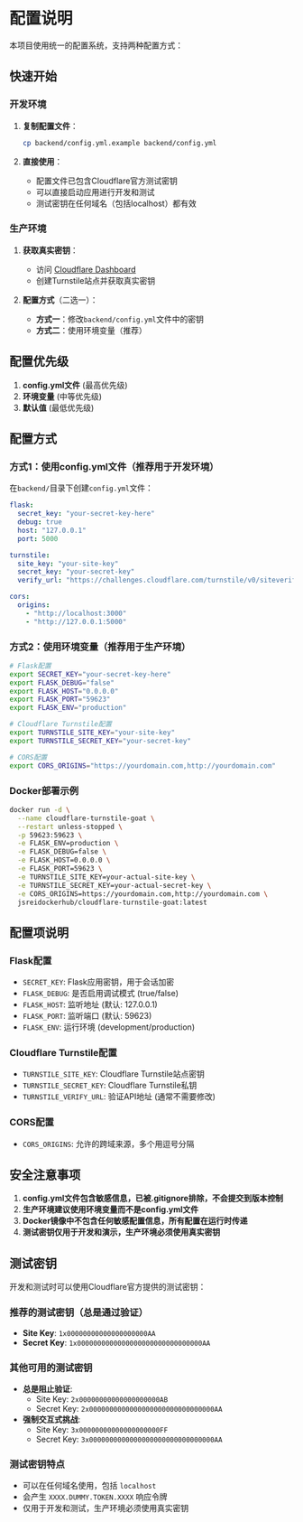 # 配置说明

本项目使用统一的配置系统，支持两种配置方式：

## 快速开始

### 开发环境
1. **复制配置文件**：
   ```bash
   cp backend/config.yml.example backend/config.yml
   ```

2. **直接使用**：
   - 配置文件已包含Cloudflare官方测试密钥
   - 可以直接启动应用进行开发和测试
   - 测试密钥在任何域名（包括localhost）都有效

### 生产环境
1. **获取真实密钥**：
   - 访问 [Cloudflare Dashboard](https://dash.cloudflare.com/)
   - 创建Turnstile站点并获取真实密钥

2. **配置方式**（二选一）：
   - **方式一**：修改`backend/config.yml`文件中的密钥
   - **方式二**：使用环境变量（推荐）

## 配置优先级

1. **config.yml文件** (最高优先级)
2. **环境变量** (中等优先级)  
3. **默认值** (最低优先级)

## 配置方式

### 方式1：使用config.yml文件（推荐用于开发环境）

在`backend/`目录下创建`config.yml`文件：

```yaml
flask:
  secret_key: "your-secret-key-here"
  debug: true
  host: "127.0.0.1"
  port: 5000

turnstile:
  site_key: "your-site-key"
  secret_key: "your-secret-key"
  verify_url: "https://challenges.cloudflare.com/turnstile/v0/siteverify"

cors:
  origins:
    - "http://localhost:3000"
    - "http://127.0.0.1:5000"
```

### 方式2：使用环境变量（推荐用于生产环境）

```bash
# Flask配置
export SECRET_KEY="your-secret-key-here"
export FLASK_DEBUG="false"
export FLASK_HOST="0.0.0.0"
export FLASK_PORT="59623"
export FLASK_ENV="production"

# Cloudflare Turnstile配置
export TURNSTILE_SITE_KEY="your-site-key"
export TURNSTILE_SECRET_KEY="your-secret-key"

# CORS配置
export CORS_ORIGINS="https://yourdomain.com,http://yourdomain.com"
```

### Docker部署示例

```bash
docker run -d \
  --name cloudflare-turnstile-goat \
  --restart unless-stopped \
  -p 59623:59623 \
  -e FLASK_ENV=production \
  -e FLASK_DEBUG=false \
  -e FLASK_HOST=0.0.0.0 \
  -e FLASK_PORT=59623 \
  -e TURNSTILE_SITE_KEY=your-actual-site-key \
  -e TURNSTILE_SECRET_KEY=your-actual-secret-key \
  -e CORS_ORIGINS=https://yourdomain.com,http://yourdomain.com \
  jsreidockerhub/cloudflare-turnstile-goat:latest
```

## 配置项说明

### Flask配置
- `SECRET_KEY`: Flask应用密钥，用于会话加密
- `FLASK_DEBUG`: 是否启用调试模式 (true/false)
- `FLASK_HOST`: 监听地址 (默认: 127.0.0.1)
- `FLASK_PORT`: 监听端口 (默认: 59623)
- `FLASK_ENV`: 运行环境 (development/production)

### Cloudflare Turnstile配置
- `TURNSTILE_SITE_KEY`: Cloudflare Turnstile站点密钥
- `TURNSTILE_SECRET_KEY`: Cloudflare Turnstile私钥
- `TURNSTILE_VERIFY_URL`: 验证API地址 (通常不需要修改)

### CORS配置
- `CORS_ORIGINS`: 允许的跨域来源，多个用逗号分隔

## 安全注意事项

1. **config.yml文件包含敏感信息，已被.gitignore排除，不会提交到版本控制**
2. **生产环境建议使用环境变量而不是config.yml文件**
3. **Docker镜像中不包含任何敏感配置信息，所有配置在运行时传递**
4. **测试密钥仅用于开发和演示，生产环境必须使用真实密钥**

## 测试密钥

开发和测试时可以使用Cloudflare官方提供的测试密钥：

### 推荐的测试密钥（总是通过验证）
- **Site Key**: `1x00000000000000000000AA`
- **Secret Key**: `1x0000000000000000000000000000000AA`

### 其他可用的测试密钥
- **总是阻止验证**:
  - Site Key: `2x00000000000000000000AB`
  - Secret Key: `2x0000000000000000000000000000000AA`
- **强制交互式挑战**:
  - Site Key: `3x00000000000000000000FF`
  - Secret Key: `3x0000000000000000000000000000000AA`

### 测试密钥特点
- 可以在任何域名使用，包括 `localhost`
- 会产生 `XXXX.DUMMY.TOKEN.XXXX` 响应令牌
- 仅用于开发和测试，生产环境必须使用真实密钥
